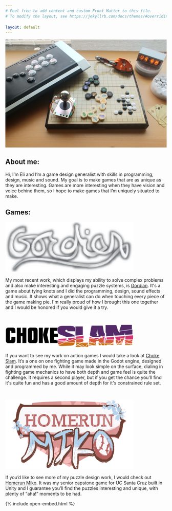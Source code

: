 ```yaml
---
# Feel free to add content and custom Front Matter to this file.
# To modify the layout, see https://jekyllrb.com/docs/themes/#overriding-theme-defaults

layout: default
---
```


![Banner](/assets/img/bg-masthead.jpg)
<h2> About me: </h2>
Hi, I’m Eli and I’m a game design generalist with skills in programming, design, music and sound. My goal is to make games that are as unique as they are interesting. Games are more interesting when they have vision and voice behind them, so I hope to make games that I’m uniquely situated to make.

<br/>

## Games:

[<img src="/assets/img/thumbnails/gordian.png" alt="drawing" width="400"/>](/projects/gordian)

My most recent work, which displays my ability to solve complex problems and also make interesting and engaging puzzle systems, is [Gordian](/projects/gordian). It's a game about tying knots and I did the programming, design, sound effects and music. It shows what a generalist can do when touching every piece of the game making pie. I'm really proud of how I brought this one together and I would be honored if you would give it a try.

<br/>

[<img src="/assets/img/thumbnails/choke-slam.png" alt="drawing" width="400"/>](/projects/choke-slam)

If you want to see my work on action games I would take a look at [Choke Slam](/projects/choke-slam). It’s a one on one fighting game made in the Godot engine, designed and programmed by me. While it may look simple on the surface, dialing in fighting game mechanics to have both depth and game feel is quite the challenge. It requires a second player, but if you get the chance you'll find it's quite fun and has a good amount of depth for it's constrained rule set.

<br/>

[<img src="/assets/img/thumbnails/homerun-miko.png" alt="drawing" width="400"/>](/projects/homerun-miko)

If you’d like to see more of my puzzle design work, I would check out [Homerun Miko](/projects/homerun-miko). It was my senior capstone game for UC Santa Cruz built in Unity and I guarantee you’ll find the puzzles interesting and unique, with plenty of “aha!” moments to be had.


{% include open-embed.html %}
